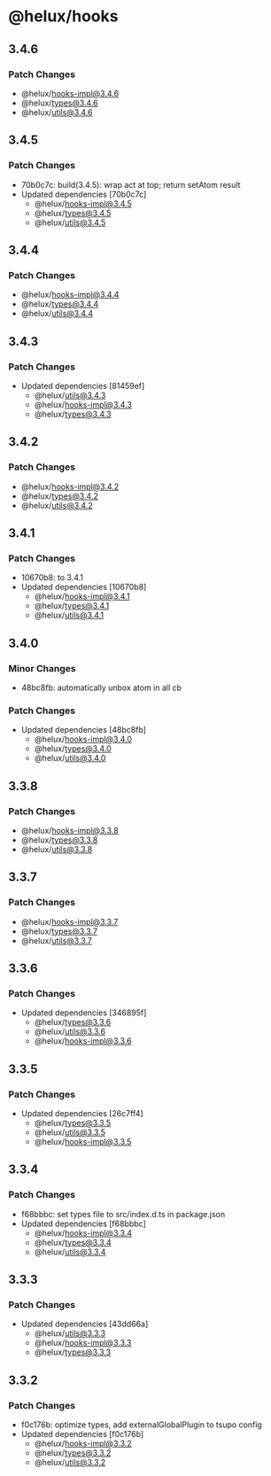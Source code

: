 # @helux/hooks

## 3.4.6

### Patch Changes

- @helux/hooks-impl@3.4.6
- @helux/types@3.4.6
- @helux/utils@3.4.6

## 3.4.5

### Patch Changes

- 70b0c7c: build(3.4.5): wrap act at top; return setAtom result
- Updated dependencies [70b0c7c]
  - @helux/hooks-impl@3.4.5
  - @helux/types@3.4.5
  - @helux/utils@3.4.5

## 3.4.4

### Patch Changes

- @helux/hooks-impl@3.4.4
- @helux/types@3.4.4
- @helux/utils@3.4.4

## 3.4.3

### Patch Changes

- Updated dependencies [81459ef]
  - @helux/utils@3.4.3
  - @helux/hooks-impl@3.4.3
  - @helux/types@3.4.3

## 3.4.2

### Patch Changes

- @helux/hooks-impl@3.4.2
- @helux/types@3.4.2
- @helux/utils@3.4.2

## 3.4.1

### Patch Changes

- 10670b8: to 3.4.1
- Updated dependencies [10670b8]
  - @helux/hooks-impl@3.4.1
  - @helux/types@3.4.1
  - @helux/utils@3.4.1

## 3.4.0

### Minor Changes

- 48bc8fb: automatically unbox atom in all cb

### Patch Changes

- Updated dependencies [48bc8fb]
  - @helux/hooks-impl@3.4.0
  - @helux/types@3.4.0
  - @helux/utils@3.4.0

## 3.3.8

### Patch Changes

- @helux/hooks-impl@3.3.8
- @helux/types@3.3.8
- @helux/utils@3.3.8

## 3.3.7

### Patch Changes

- @helux/hooks-impl@3.3.7
- @helux/types@3.3.7
- @helux/utils@3.3.7

## 3.3.6

### Patch Changes

- Updated dependencies [346895f]
  - @helux/types@3.3.6
  - @helux/utils@3.3.6
  - @helux/hooks-impl@3.3.6

## 3.3.5

### Patch Changes

- Updated dependencies [26c7ff4]
  - @helux/types@3.3.5
  - @helux/utils@3.3.5
  - @helux/hooks-impl@3.3.5

## 3.3.4

### Patch Changes

- f68bbbc: set types file to src/index.d.ts in package.json
- Updated dependencies [f68bbbc]
  - @helux/hooks-impl@3.3.4
  - @helux/types@3.3.4
  - @helux/utils@3.3.4

## 3.3.3

### Patch Changes

- Updated dependencies [43dd66a]
  - @helux/utils@3.3.3
  - @helux/hooks-impl@3.3.3
  - @helux/types@3.3.3

## 3.3.2

### Patch Changes

- f0c176b: optimize types, add externalGlobalPlugin to tsupo config
- Updated dependencies [f0c176b]
  - @helux/hooks-impl@3.3.2
  - @helux/types@3.3.2
  - @helux/utils@3.3.2
